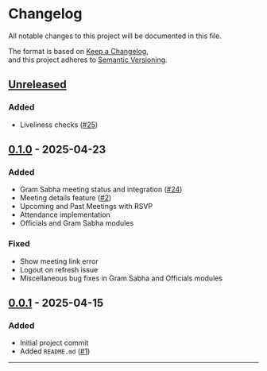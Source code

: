 # Changelog

All notable changes to this project will be documented in this file.

The format is based on [Keep a Changelog](https://keepachangelog.com/en/1.0.0/),  
and this project adheres to [Semantic Versioning](https://semver.org/).

## [Unreleased]

### Added

- Liveliness checks ([#25](https://github.com/EmpowerPanchayat/eGramSabha/pull/25))

## [0.1.0] - 2025-04-23

### Added

- Gram Sabha meeting status and integration ([#24](https://github.com/EmpowerPanchayat/eGramSabha/pull/24))
- Meeting details feature ([#2](https://github.com/EmpowerPanchayat/eGramSabha/pull/2))
- Upcoming and Past Meetings with RSVP
- Attendance implementation
- Officials and Gram Sabha modules

### Fixed

- Show meeting link error
- Logout on refresh issue
- Miscellaneous bug fixes in Gram Sabha and Officials modules

## [0.0.1] - 2025-04-15

### Added

- Initial project commit
- Added `README.md` ([#1](https://github.com/EmpowerPanchayat/eGramSabha/pull/1))

---

[Unreleased]: https://github.com/EmpowerPanchayat/eGramSabha/compare/0.1.0...HEAD  
[0.1.0]: https://github.com/EmpowerPanchayat/eGramSabha/compare/0.0.1...0.1.0  
[0.0.1]: https://github.com/EmpowerPanchayat/eGramSabha/releases/tag/0.0.1

